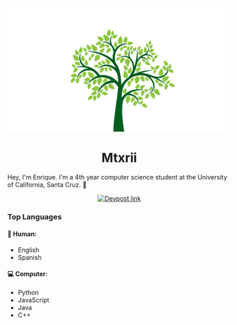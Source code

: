 <!--
**mtxrii/mtxrii** is a ✨ _special_ ✨ repository because its `README.md` (this file) appears on your GitHub profile.

Here are some ideas to get you started:

- 🔭 I’m currently working on ...
- 🌱 I’m currently learning ...
- 👯 I’m looking to collaborate on ...
- 🤔 I’m looking for help with ...
- 💬 Ask me about ...
- 📫 How to reach me: ...
- 😄 Pronouns: ...
- ⚡ Fun fact: ...
-->
<p align="center">
    <a href="https://edavalos.com/" target="_blank">
        <img src="https://raw.githubusercontent.com/mtxrii/mtxrii/master/images/Tree.png" alt="Splash" width="720">
    </a>
</p>
<h1 align="center">
    Mtxrii
</h1>

Hey, I'm Enrique. I'm a 4th year computer science student at the University of California, Santa Cruz. 🐌

<p align="center">
    <a href="https://devpost.com/mtxrii" target="_blank">
        <img src="https://seeklogo.com/images/D/devpost-logo-95FF685C5D-seeklogo.com.png" alt="Devpost link" width="64">
    </a>
</p>

### Top Languages
#### 📗 Human:
* English
* Spanish
#### 💻 Computer:
* Python
* JavaScript
* Java
* C++
